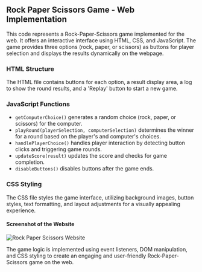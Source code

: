 ## Rock Paper Scissors Game - Web Implementation

This code represents a Rock-Paper-Scissors game implemented for the web. It offers an interactive interface using HTML, CSS, and JavaScript. The game provides three options (rock, paper, or scissors) as buttons for player selection and displays the results dynamically on the webpage.

### HTML Structure
The HTML file contains buttons for each option, a result display area, a log to show the round results, and a 'Replay' button to start a new game.

### JavaScript Functions
- `getComputerChoice()` generates a random choice (rock, paper, or scissors) for the computer.
- `playRound(playerSelection, computerSelection)` determines the winner for a round based on the player's and computer's choices.
- `handlePlayerChoice()` handles player interaction by detecting button clicks and triggering game rounds.
- `updateScore(result)` updates the score and checks for game completion.
- `disableButtons()` disables buttons after the game ends.

### CSS Styling
The CSS file styles the game interface, utilizing background images, button styles, text formatting, and layout adjustments for a visually appealing experience.

#### Screenshot of the Website
![Rock Paper Scissors Website](../home/yan/repos/rock-paper-scissors/screenshot.png)

The game logic is implemented using event listeners, DOM manipulation, and CSS styling to create an engaging and user-friendly Rock-Paper-Scissors game on the web.
